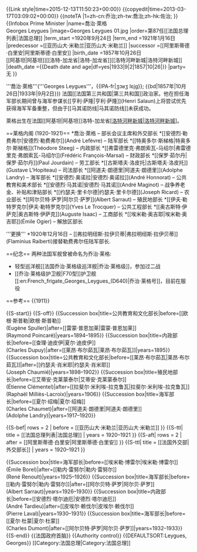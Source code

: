 {{Link style|time=2015-12-13T11:50:23+00:00}}
{{copyedit|time=2013-03-17T03:09:02+00:00}}
{{noteTA
|1=zh-cn:乔治;zh-tw:喬治;zh-hk:佐治;
}}
{{Infobox Prime Minister 
|name=喬治·萊格<br>Georges Leygues
|image=Georges Leygues 01.jpg
|order=第87任[[法国总理列表|法国总理]]
|term_start    =1920年9月24日
|term_end      =1921年1月16日
|predecessor   =[[亚历山大·米勒兰|亚历山大·米勒兰]]
|successor     =[[阿里斯蒂德·白里安|阿里斯蒂德·白里安]]
|birth_date    =1857年10月26日<br>[[阿基坦|阿基坦]][[洛特-加龙省|洛特-加龙省]][[洛特河畔新城|洛特河畔新城]]
|death_date    ={{Death date and age|df=yes|1933|9|2|1857|10|26|}}
|party=无
}}

'''喬治·萊格'''('''Georges Leygues'''，{{IPA-fr|ʒɔʁʒ lɛjɡ}}; {{bd|1857年|10月26日|1933年|9月2日}}) 法国[[法国第三共和国|第三共和国]]政治家。他在担任海军部长期间曾与海军参谋长[[亨利·萨隆|亨利·萨隆]](Henri Salaun)上将尝试优先获得海军军备重整，但由于[[马其诺防线|马其诺防线]]未获成功。

萊格出生在法国[[阿基坦|阿基坦]]洛特-加龙省[[洛特河畔新城|洛特河畔新城]](Villeneuve-sur-Lot)。 

==莱格内阁 (1920-1921)==
*喬治·萊格 – 部长会议主席和外交部长
*[[安德烈·勒费弗尔|安德烈·勒费弗尔]](André Lefèvre) – 陆军部长
*[[特奥多尔·斯梯格|特奥多尔·斯梯格]](Théodore Steeg) – 内政部长
*[[弗雷德里克·弗朗索瓦-马绍尔|弗雷德里克·弗朗索瓦-马绍尔]](Frédéric François-Marsal) – 财政部长
*[[保罗·茹尔丹|保罗·茹尔丹]](Paul Jourdain) – 劳工部长
*[[古斯塔夫·洛皮托|古斯塔夫·洛皮托]](Gustave L'Hopiteau) – 司法部长
*[[阿道夫·朗德里|阿道夫·朗德里]](Adolphe Landry) – 海军部长
*[[安德烈·奥诺拉|安德烈·奥诺拉]](André Honnorat) – 公共教育和美术部长
*[[安德烈·马其诺|安德烈·马其诺]](André Maginot) – 战争养老金、补贴和津贴部长
*[[约瑟夫·里卡尔德|约瑟夫·里卡尔德]](Joseph Ricard) – 农业部长
*[[阿尔贝特·萨罗|阿尔贝·萨罗]](Albert Sarraut) – 殖民地部长
*[[伊夫·勒特罗克尔|伊夫·勒特罗克尔]](Yves Le Trocquer) – 公共工程部长
*[[奥古斯特·伊萨克|奥古斯特·伊萨克]](Auguste Isaac) – 工商部长
*[[埃米勒·奥吉耶|埃米勒·奥吉耶]](Émile Ogier) – 解放区部长

'''更换'''
*1920年12月16日 – [[弗拉明纽斯·拉伊贝蒂|弗拉明纽斯·拉伊贝蒂]](Flaminius Raiberti)接替勒费弗尔任陆军部长.

==纪念==
两种法国军舰曾被命名为乔治·莱格:
* 轻型巡洋舰[[法国乔治·莱格级巡洋舰|乔治·莱格级]]，参加过二战
* [[乔治·莱格级护卫舰|F70型]]护卫舰[[:en:French_frigate_Georges_Leygues_(D640)|乔治·莱格号]]，目前在服役

==参考==
{{1911}}

{{S-start}}
{{S-off}}
{{Succession box|title=公共教育和文化部长|before=[[欧根·斯普勒|欧根·斯普勒]]<br>(Eugène Spuller)|after=[[雷蒙·普恩加莱|雷蒙·普恩加莱]]<br>(Raymond Poincaré)|years=1894–1895}}
{{Succession box|title=内政部长|before=[[查理·迪皮伊|夏尔·迪皮伊]]<br>(Charles Dupuy)|after=[[莱昂·布尔茹瓦|莱昂·布尔茹瓦]]|years=1895}}
{{Succession box|title=公共教育和文化部长|before=[[莱昂·布尔茹瓦|莱昂·布尔茹瓦]]|after=[[约瑟夫·肖米耶|约瑟夫·肖米耶]]<br>(Joseph Chaumié)|years=1898–1902}}
{{Succession box|title=殖民地部长|before=[[艾蒂安·克莱蒙泰尔|艾蒂安·克莱蒙泰尔]]<br>(Étienne Clémentel)|after=[[拉斐尔·米利埃-拉克鲁瓦|拉斐尔·米利埃-拉克鲁瓦]]<br>(Raphaël Milliès-Lacroix)|years=1906}}
{{Succession box|title=海军部长|before=[[夏尔·绍梅|夏尔·绍梅]]<br>(Charles Chaumet)|after=[[阿道夫·朗德里|阿道夫·朗德里]]<br>(Adolphe Landry)|years=1917–1920}}

{{S-bef| rows   = 2 | before = [[亚历山大·米勒兰|亚历山大·米勒兰]] }}
{{S-ttl| title  = [[法国总理列表|法国总理]]
       | years  = 1920–1921 }}
{{S-aft| rows   = 2 | after  = [[阿里斯蒂德·白里安|阿里斯蒂德·白里安]] }}
{{S-ttl| title  = [[法国外交部|外交部长]]
       | years  = 1920–1921 }}

{{Succession box|title=海军部长|before=[[埃米勒·博雷尔|埃米勒·博雷尔]]<br>(Émile Borel)|after=[[勒内·雷努尔|勒内·雷努尔]]<br>(René Renoult)|years=1925–1926}}
{{Succession box|title=海军部长|before=[[勒内·雷努尔|勒内·雷努尔]]|after=[[阿尔贝特·萨罗|阿尔贝·萨罗]]<br>(Albert Sarraut)|years=1926–1930}}
{{Succession box|title=内政部长|before=[[安德烈·塔尔迪厄|安德烈·塔尔迪厄]]<br>(André Tardieu)|after=[[皮埃尔·赖伐尔|皮埃尔·赖伐尔]]<br>(Pierre Laval)|years=1930–1931}}
{{Succession box|title=海军部长|before=[[夏尔·杜蒙|夏尔·杜蒙]]<br>(Charles Dumont)|after=[[阿尔贝特·萨罗|阿尔贝·萨罗]]|years=1932–1933}}
{{S-end}}
{{法国政府首脑}}
{{Authority control}}
{{DEFAULTSORT:Leygues, Georges}}
[[Category:法国总理|Category:法国总理]]